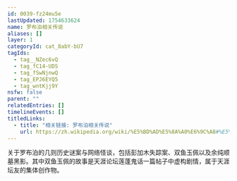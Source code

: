 ```yaml
---
id: 0039-fz24mu5e
lastUpdated: 1754633624
name: 罗布泊相关传说
aliases: []
layer: 1
categoryId: cat_8abY-bU7
tagIds:
  - tag__NZec6vQ
  - tag_fC14-UDS
  - tag_fSwNjnwQ
  - tag_EPJ6EYQ5
  - tag_wntKjj9Y
nsfw: false
parent: ""
relatedEntries: []
timelineEvents: []
titledLinks:
  - title: "相关链接: 罗布泊相关传说"
    url: https://zh.wikipedia.org/wiki/%E5%BD%AD%E5%8A%A0%E6%9C%A8#%E5%A4%B1%E8%B8%AA
---
```


关于罗布泊的几则历史谜案与网络怪谈，包括彭加木失踪案、双鱼玉佩以及余纯顺墓黑影。其中双鱼玉佩的故事是天涯论坛莲蓬鬼话一篇帖子中虚构剧情，属于天涯坛友的集体创作物。